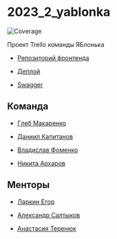 # 2023_2_yablonka
![Coverage](https://img.shields.io/badge/Coverage-30.4%25-yellow)

Проект Trello команды ЯБлонька

- [Репозиторий фронтенда](https://github.com/frontend-park-mail-ru/2023_2_yablonka)

- [Деплой]( )

- [Swagger](https://app.swaggerhub.com/apis/IBlonka/IBLAPI/1.0.0)

## Команда
- [Глеб Макаренко](https://github.com/Glibusss)

- [Даниил Капитанов](https://github.com/SmileyTheSmile)

- [Владислав Фоменко](https://github.com/wolpy01)

- [Никита Архаров](https://github.com/bqback)

## Менторы
- [Ларкин Егор](https://github.com/WhoIsYgim)

- [Александр Салтыков](https://github.com/johnSamilin)

- [Анастасия Теренюк]()
